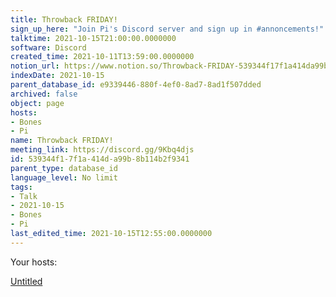 ```yaml
---
title: Throwback FRIDAY!
sign_up_here: "Join Pi's Discord server and sign up in #annoncements!"
talktime: 2021-10-15T21:00:00.0000000
software: Discord
created_time: 2021-10-11T13:59:00.0000000
notion_url: https://www.notion.so/Throwback-FRIDAY-539344f17f1a414da99b8b114b2f9341
indexDate: 2021-10-15
parent_database_id: e9339446-880f-4ef0-8ad7-8ad1f507dded
archived: false
object: page
hosts:
- Bones
- Pi
name: Throwback FRIDAY!
meeting_link: https://discord.gg/9Kbq4djs
id: 539344f1-7f1a-414d-a99b-8b114b2f9341
parent_type: database_id
language_level: No limit
tags:
- Talk
- 2021-10-15
- Bones
- Pi
last_edited_time: 2021-10-15T12:55:00.0000000
---
```




Your hosts:

[Untitled](https://www.notion.so/482e61b02b9c4456b2b4fe86bb7544c6)   





